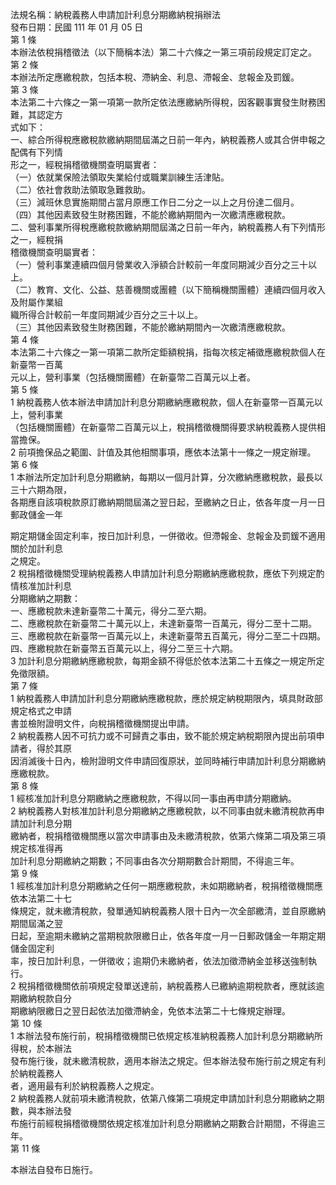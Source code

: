 法規名稱：納稅義務人申請加計利息分期繳納稅捐辦法  
發布日期：民國 111 年 01 月 05 日  
第 1 條  
本辦法依稅捐稽徵法（以下簡稱本法）第二十六條之一第三項前段規定訂定之。  
第 2 條  
本辦法所定應繳稅款，包括本稅、滯納金、利息、滯報金、怠報金及罰鍰。  
第 3 條  
本法第二十六條之一第一項第一款所定依法應繳納所得稅，因客觀事實發生財務困難，其認定方  
式如下：  
一、綜合所得稅應繳稅款繳納期間屆滿之日前一年內，納稅義務人或其合併申報之配偶有下列情  
形之一，經稅捐稽徵機關查明屬實者：  
（一）依就業保險法領取失業給付或職業訓練生活津貼。  
（二）依社會救助法領取急難救助。  
（三）減班休息實施期間占當月原應工作日二分之一以上之月份達二個月。  
（四）其他因素致發生財務困難，不能於繳納期間內一次繳清應繳稅款。  
二、營利事業所得稅應繳稅款繳納期間屆滿之日前一年內，納稅義務人有下列情形之一，經稅捐  
稽徵機關查明屬實者：  
（一）營利事業連續四個月營業收入淨額合計較前一年度同期減少百分之三十以上。  
（二）教育、文化、公益、慈善機關或團體（以下簡稱機關團體）連續四個月收入及附屬作業組  
織所得合計較前一年度同期減少百分之三十以上。  
（三）其他因素致發生財務困難，不能於繳納期間內一次繳清應繳稅款。  
第 4 條  
本法第二十六條之一第一項第二款所定鉅額稅捐，指每次核定補徵應繳稅款個人在新臺幣一百萬  
元以上，營利事業（包括機關團體）在新臺幣二百萬元以上者。  
第 5 條  
1 納稅義務人依本辦法申請加計利息分期繳納應繳稅款，個人在新臺幣一百萬元以上，營利事業  
（包括機關團體）在新臺幣二百萬元以上，稅捐稽徵機關得要求納稅義務人提供相當擔保。  
2 前項擔保品之範圍、計值及其他相關事項，應依本法第十一條之一規定辦理。  
第 6 條  
1 本辦法所定加計利息分期繳納，每期以一個月計算，分次繳納應繳稅款，最長以三十六期為限，  
各期應自該項稅款原訂繳納期間屆滿之翌日起，至繳納之日止，依各年度一月一日郵政儲金一年  


期定期儲金固定利率，按日加計利息，一併徵收。但滯報金、怠報金及罰鍰不適用關於加計利息  
之規定。  
2 稅捐稽徵機關受理納稅義務人申請加計利息分期繳納應繳稅款，應依下列規定酌情核准加計利息  
分期繳納之期數：  
一、應繳稅款未達新臺幣二十萬元，得分二至六期。  
二、應繳稅款在新臺幣二十萬元以上，未達新臺幣一百萬元，得分二至十二期。  
三、應繳稅款在新臺幣一百萬元以上，未達新臺幣五百萬元，得分二至二十四期。  
四、應繳稅款在新臺幣五百萬元以上，得分二至三十六期。  
3 加計利息分期繳納應繳稅款，每期金額不得低於依本法第二十五條之一規定所定免徵限額。  
第 7 條  
1 納稅義務人申請加計利息分期繳納應繳稅款，應於規定納稅期限內，填具財政部規定格式之申請  
書並檢附證明文件，向稅捐稽徵機關提出申請。  
2 納稅義務人因不可抗力或不可歸責之事由，致不能於規定納稅期限內提出前項申請者，得於其原  
因消滅後十日內，檢附證明文件申請回復原狀，並同時補行申請加計利息分期繳納應繳稅款。  
第 8 條  
1 經核准加計利息分期繳納之應繳稅款，不得以同一事由再申請分期繳納。  
2 納稅義務人對核准加計利息分期繳納之應繳稅款，以不同事由就未繳清稅款再申請加計利息分期  
繳納者，稅捐稽徵機關應以當次申請事由及未繳清稅款，依第六條第二項及第三項規定核准得再  
加計利息分期繳納之期數；不同事由各次分期期數合計期間，不得逾三年。  
第 9 條  
1 經核准加計利息分期繳納之任何一期應繳稅款，未如期繳納者，稅捐稽徵機關應依本法第二十七  
條規定，就未繳清稅款，發單通知納稅義務人限十日內一次全部繳清，並自原繳納期間屆滿之翌  
日起，至逾期未繳納之當期稅款限繳日止，依各年度一月一日郵政儲金一年期定期儲金固定利  
率，按日加計利息，一併徵收；逾期仍未繳納者，依法加徵滯納金並移送強制執行。  
2 稅捐稽徵機關依前項規定發單送達前，納稅義務人已繳納逾期稅款者，應就該逾期繳納稅款自分  
期繳納限繳日之翌日起依法加徵滯納金，免依本法第二十七條規定辦理。  
第 10 條  
1 本辦法發布施行前，稅捐稽徵機關已依規定核准納稅義務人加計利息分期繳納所得稅，於本辦法  
發布施行後，就未繳清稅款，適用本辦法之規定。但本辦法發布施行前之規定有利於納稅義務人  
者，適用最有利於納稅義務人之規定。  
2 納稅義務人就前項未繳清稅款，依第八條第二項規定申請加計利息分期繳納之期數，與本辦法發  
布施行前經稅捐稽徵機關依規定核准加計利息分期繳納之期數合計期間，不得逾三年。  
第 11 條  


本辦法自發布日施行。  


